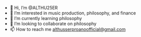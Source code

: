- 👋 Hi, I’m @ALTHU25ER
- 👀 I’m interested in music production, philosophy, and finance
- 🌱 I’m currently learning philosophy
- 💞️ I’m looking to collaborate on philosophy
- 📫 How to reach me althusserproanoofficial@gmail.com

